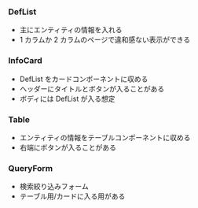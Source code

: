 ### DefList

- 主にエンティティの情報を入れる
- 1 カラムか 2 カラムのページで違和感ない表示ができる

### InfoCard

- DefList をカードコンポーネントに収める
- ヘッダーにタイトルとボタンが入ることがある
- ボディには DefList が入る想定

### Table

- エンティティの情報をテーブルコンポーネントに収める
- 右端にボタンが入ることがある

### QueryForm

- 検索絞り込みフォーム
- テーブル用/カードに入る用がある
